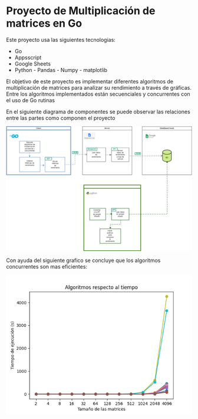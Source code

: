 
# Proyecto de Multiplicación de matrices en Go


Este proyecto usa las siguientes tecnologias:

- Go
- Appsscript
- Google Sheets
- Python - Pandas - Numpy - matplotlib



El objetivo de este proyecto es implementar diferentes algoritmos de multiplicación de matrices para analizar su rendimiento a través de gráficas.
Entre los algoritmos implementados están secuenciales y concurrentes con el uso de Go rutinas 


En el siguiente diagrama de componentes se puede observar las relaciones entre las partes como componen el proyecto

![Diagrama de componentes](diagrama_componentes\d_t.drawio.png)

Con ayuda del siguiente grafico se concluye que los algoritmos concurrentes son mas eficientes:

![Grafico de comparación del tiempo de ejecución](graficos\grafico_5.png)
